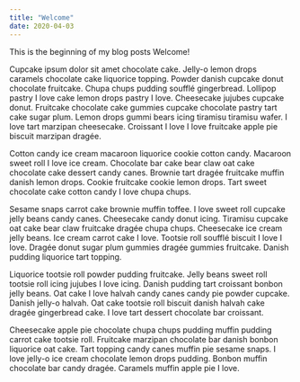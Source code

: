 ```yaml
---
title: "Welcome"
date: 2020-04-03
---
```


This is the beginning of my blog posts
Welcome!

Cupcake ipsum dolor sit amet chocolate cake. Jelly-o lemon drops caramels chocolate cake liquorice topping. Powder danish cupcake donut chocolate fruitcake. Chupa chups pudding soufflé gingerbread. Lollipop pastry I love cake lemon drops pastry I love. Cheesecake jujubes cupcake donut. Fruitcake chocolate cake gummies cupcake chocolate pastry tart cake sugar plum. Lemon drops gummi bears icing tiramisu tiramisu wafer. I love tart marzipan cheesecake. Croissant I love I love fruitcake apple pie biscuit marzipan dragée.

Cotton candy ice cream macaroon liquorice cookie cotton candy. Macaroon sweet roll I love ice cream. Chocolate bar cake bear claw oat cake chocolate cake dessert candy canes. Brownie tart dragée fruitcake muffin danish lemon drops. Cookie fruitcake cookie lemon drops. Tart sweet chocolate cake cotton candy I love chupa chups.

Sesame snaps carrot cake brownie muffin toffee. I love sweet roll cupcake jelly beans candy canes. Cheesecake candy donut icing. Tiramisu cupcake oat cake bear claw fruitcake dragée chupa chups. Cheesecake ice cream jelly beans. Ice cream carrot cake I love. Tootsie roll soufflé biscuit I love I love. Dragée donut sugar plum gummies dragée gummies fruitcake. Danish pudding liquorice tart topping.

Liquorice tootsie roll powder pudding fruitcake. Jelly beans sweet roll tootsie roll icing jujubes I love icing. Danish pudding tart croissant bonbon jelly beans. Oat cake I love halvah candy canes candy pie powder cupcake. Danish jelly-o halvah. Oat cake tootsie roll biscuit danish halvah cake dragée gingerbread cake. I love tart dessert chocolate bar croissant.

Cheesecake apple pie chocolate chupa chups pudding muffin pudding carrot cake tootsie roll. Fruitcake marzipan chocolate bar danish bonbon liquorice oat cake. Tart topping candy canes muffin pie sesame snaps. I love jelly-o ice cream chocolate lemon drops pudding. Bonbon muffin chocolate bar candy dragée. Caramels muffin apple pie I love.
